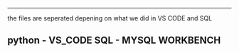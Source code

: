 -------------------------------------------------------------------------------------------------------------------------------
the files are seperated depening on what we did in VS CODE and SQL

python -  VS_CODE
SQL - MYSQL WORKBENCH
-------------------------------------------------------------------------------------------------------------------------------
